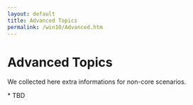 ```yaml
---
layout: default
title: Advanced Topics
permalink: /win10/Advanced.htm
---
```

<!-- Main jumbotron for a primary marketing message or call to action -->
<div class="jumbotron">
  <div class="container">
    <h1>Advanced Topics</h1>
    <p>We collected here extra informations for non-core scenarios.</p>
  </div>
</div>

<div class="container" markdown="1">
* TBD
<!-- 1.  [Creating and Deploying Appx Packages](Appx.htm) --- Walkthrough on how to create Appx package using Visual Studio and deploy it on a Windows IoT Core device. -->

</div>
